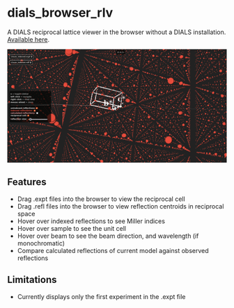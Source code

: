 # dials_browser_rlv
A DIALS reciprocal lattice viewer in the browser without a DIALS installation. [Available here](https://toastisme.github.io/dials_browser_rlv/).

![dials_rlv](https://github.com/toastisme/dials_browser_rlv/blob/c760a9392888bc3e63fa99d99be9a817aa8f1f2c/resources/screenshot.png)

## Features
- Drag .expt files into the browser to view the reciprocal cell
- Drag .refl files into the browser to view reflection centroids in reciprocal space
- Hover over indexed reflections to see Miller indices
- Hover over sample to see the unit cell
- Hover over beam to see the beam direction, and wavelength (if monochromatic)
- Compare calculated reflections of current model against observed reflections

## Limitations
- Currently displays only the first experiment in the .expt file
